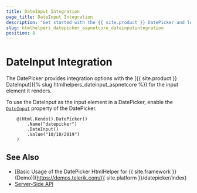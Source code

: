 ```yaml
---
title: DateInput Integration
page_title: DateInput Integration
description: "Get started with the {{ site.product }} DatePicker and learn how to integrate it with the {{ site.product }} DateInput."
slug: htmlhelpers_datepicker_aspnetcore_dateinputintegration
position: 8
---
```


# DateInput Integration

The DatePicker provides integration options with the [{{ site.product }} DateInput]({% slug htmlhelpers_dateinput_aspnetcore %}) for the input element it renders.

To use the DateInput as the input element in a DatePicker, enable the [`DateInput`](/api//Kendo.Mvc.UI.Fluent/DatePickerBuilder#dateinputsystemboolean) property of the DatePicker.

```Razor
    @(Html.Kendo().DatePicker()
        .Name("datepicker")
        .DateInput()
        .Value("10/10/2019")
    )
```

## See Also

* [Basic Usage of the DatePicker HtmlHelper for {{ site.framework }} (Demo)](https://demos.telerik.com/{{ site.platform }}/datepicker/index)
* [Server-Side API](/api/datepicker)
